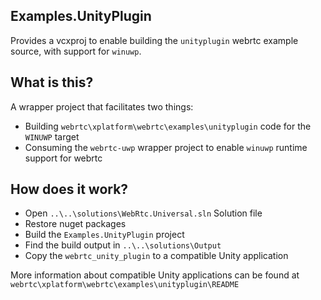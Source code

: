 ## Examples.UnityPlugin

Provides a vcxproj to enable building the `unityplugin` webrtc example source, with support for `winuwp`.

## What is this?

A wrapper project that facilitates two things:
  + Building `webrtc\xplatform\webrtc\examples\unityplugin` code for the `WINUWP` target
  + Consuming the `webrtc-uwp` wrapper project to enable `winuwp` runtime support for webrtc

## How does it work?

+ Open `..\..\solutions\WebRtc.Universal.sln` Solution file
+ Restore nuget packages
+ Build the `Examples.UnityPlugin` project
+ Find the build output in `..\..\solutions\Output`
+ Copy the `webrtc_unity_plugin` to a compatible Unity application

More information about compatible Unity applications can be found at `webrtc\xplatform\webrtc\examples\unityplugin\README`